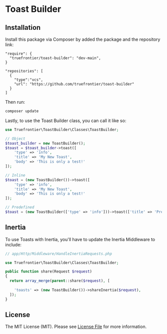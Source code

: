 # Toast Builder

## Installation

Install this package via Composer by added the package and the repository link:

```composer
"require": {
  "truefrontier/toast-builder": "dev-main",
}

"repositories": [
  {
    "type":"vcs",
    "url": "https://github.com/truefrontier/toast-builder"
  }
]
```

Then run:
```bash
composer update
```

Lastly, to use the Toast Builder class, you can call it like so:
```php
use Truefrontier\ToastBuilder\Classes\ToastBuilder;

// Object
$toast_builder = new ToastBuilder();
$toast = $toast_builder->toast([
    'type' => 'info', 
    'title' => 'My New Toast', 
    'body' => 'This is only a test!'
]);

// Inline
$toast = (new ToastBuilder())->toast([
    'type' => 'info', 
    'title' => 'My New Toast', 
    'body' => 'This is only a test!'
]);

// Predefined
$toast = (new ToastBuilder(['type' => 'info']))->toast(['title' => 'Predefined Type']);
```

## Inertia

To use Toasts with Inertia, you'll have to update the Inertia Middleware to include:
```php
// app/Http/Middleware/HandleInertiaRequests.php

use Truefrontier\ToastBuilder\Classes\ToastBuilder;

public function share(Request $request)
{
  return array_merge(parent::share($request), [
            
    'toasts' => (new ToastBuilder())->shareInertia($request),
  ]);
}
```

## License

The MIT License (MIT). Please see [License File](LICENSE.md) for more information.
